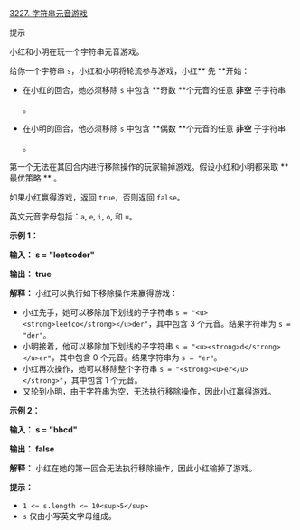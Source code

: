 [3227. 字符串元音游戏](https://leetcode.cn/problems/vowels-game-in-a-string/)

提示

小红和小明在玩一个字符串元音游戏。

给你一个字符串 `s`，小红和小明将轮流参与游戏，小红** 先 **开始：

* 在小红的回合，她必须移除 `s` 中包含 **奇数 **个元音的任意 **非空** 子字符串

  。
* 在小明的回合，他必须移除 `s` 中包含 **偶数 **个元音的任意 **非空** 子字符串

  。

第一个无法在其回合内进行移除操作的玩家输掉游戏。假设小红和小明都采取  **最优策略 ** 。

如果小红赢得游戏，返回 `true`，否则返回 `false`。

英文元音字母包括：`a`, `e`, `i`, `o`, 和 `u`。

**示例 1：**

**输入：** **s = "leetcoder"**

**输出：** **true**

**解释：**
小红可以执行如下移除操作来赢得游戏：

* 小红先手，她可以移除加下划线的子字符串 `s = "<u><strong>leetco</strong></u>der"`，其中包含 3 个元音。结果字符串为 `s = "der"`。
* 小明接着，他可以移除加下划线的子字符串 `s = "<u><strong>d</strong></u>er"`，其中包含 0 个元音。结果字符串为 `s = "er"`。
* 小红再次操作，她可以移除整个字符串 `s = "<strong><u>er</u></strong>"`，其中包含 1 个元音。
* 又轮到小明，由于字符串为空，无法执行移除操作，因此小红赢得游戏。

**示例 2：**

**输入：** **s = "bbcd"**

**输出：** **false**

**解释：**
小红在她的第一回合无法执行移除操作，因此小红输掉了游戏。

**提示：**

* `1 <= s.length <= 10<sup>5</sup>`
* `s` 仅由小写英文字母组成。
